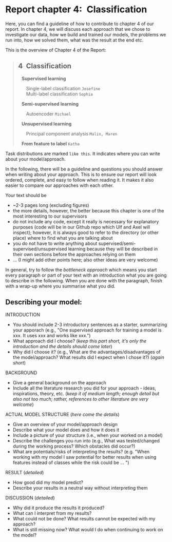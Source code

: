 # Report chapter 4:&ensp;Classification
Here, you can find a guideline of how to contribute to chapter 4 of our report. In chapter 4, we will discuss each approach that we chose to investigate our data, how we build and trained our models, the problems we run into, how we solved them, what was the result at the end etc.  
  
This is the overview of Chapter 4 of the Report:  
  
> ## 4&ensp;Classification
> &ensp; **Supervised learning**  
>   
> &ensp;&ensp;&ensp; Single-label classification  `Josefine`  
> &ensp;&ensp;&ensp; Multi-label classification  `Sophia` 
>   
> &ensp; **Semi-supervised learning**  
>   
> &ensp;&ensp;&ensp; Autoencoder  `Michael` 
>   
> &ensp; **Unsupervised learning**  
>   
> &ensp;&ensp;&ensp; Principal component analysis  `Malin, Maren` 
>   
> &ensp; **From feature to label**  `Katha` 

Task distributions are marked `like this`. It indicates where you can write about your model/approach.  
  
In the following, there will be a guideline and questions you should answer when writing about your approach. This is to ensure our report will look ordered, complete, and easy to follow when reading it. It makes it also easier to compare our approaches with each other.  
  
Your text should be  
* ~2-3 pages long (excluding figures)
* the more details, however, the better because this chapter is one of the most interesting to our supervisors
* do not include any code, except it really is necessary for explanatory purposes (code will be in our Github repo which Ulf and Axel will inspect); however, it is always good to refer to the directory (or other place) where to find what you are talking about
* you do not have to write anything about supervised/semi-supervised/unsupervised learning because they will be described in their own sections before the approaches relying on them
* ... (I might add other points here; also other ideas are very welcome)
  
In general, try to follow the *bottleneck approach* which means you start every paragraph or part of your text with an introduction what you are going to describe in the following. When you are done with the paragraph, finish with a wrap-up where you summarise what you did.
  
## Describing your model:
INTRODUCTION
* You should include 2-3 introductory sentences as a starter, summarizing your apporach (e.g., "One supervised approach for training a model is xxx. It uses xxx and works like xxx.")
* What approach did I choose? (*keep this part short, it's only the introduction and the details should come later*)
* Why did I choose it? (e.g., What are the advantages/disadvantages of the model/approach? What results did I expect when I chose it?) (*again short*)
  
BACKGROUND
* Give a general background on the approach
* Include all the literature research you did for your approach - ideas, inspirations, theory, etc. (*keep it of medium length; enough detail but also not too much; rather, references to other literature are very welcome*)
  
ACTUAL MODEL STRUCTURE (*here come the details*)
* Give an overview of your model/approach design
* Describe what your model does and how it does it
* Include a picture of your structure (i.e., when your worked on a model)
* Describe the challenges you run into (e.g., What was tested/changed during the working process? Which obstacles did occur?)
* What are potentials/risks of interpreting the results? (e.g. "When working with my model I saw potential for better results when using features instead of classes while the risk could be ... ")  
  
RESULT (*detailed*)
* How good did my model predict?
* Describe your results in a neutral way without interpreting them
  
DISCUSSION (*detailed*)
* Why did it produce the results it produced?
* What can I interpret from my results?
* What could not be done? What results cannot be expected with my approach?
* What is still missing now? What would I do when continuing to work on the
model?


